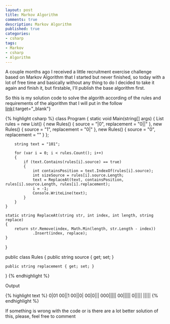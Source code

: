 ```yaml
---
layout: post
title: Markov Algorithm
comments: true
description: Markov Algorithm
published: true
categories:
- csharp
tags:
- Markov
- csharp
- Algorithm
---
```


A couple months ago I received a little recruitment exercise challenge based on Markov Algorithm that I started but never finished, so today with a lot of free time and basically without any thing to do I decided to take it again and finish it, but firstable, I'll publish the base algorithm first.

So this is my solution code to solve the algorith according of the rules and requirements of the algorithm that I will put in the follow [link](https://en.wikipedia.org/wiki/Markov_algorithm){:target="_blank"}


{% highlight csharp %} 
class Program
{
    static void Main(string[] args)
    {
        List<Rules> rules = new List<Rules>()
        {
            new Rules() { source = "|0", replacement = "0||" },
            new Rules() { source = "1", replacement = "0|" },
            new Rules() { source = "0", replacement = "" }
        };

        string text = "101";
        
        for (var i = 0; i < rules.Count(); i++)
        {
            if (text.Contains(rules[i].source) == true)
            {
                int containsPosition = text.IndexOf(rules[i].source);
                int sizeSource = rules[i].source.Length;
                text = ReplaceAt(text, containsPosition, rules[i].source.Length, rules[i].replacement);
                i = -1;
                Console.WriteLine(text);
            }             
        }         
    }

    static string ReplaceAt(string str, int index, int length, string replace)
    {
        return str.Remove(index, Math.Min(length, str.Length - index))
                .Insert(index, replace);
    }
}

public class Rules
{
    public string source { get; set; }

    public string replacement { get; set; }
}
{% endhighlight %}

Output

{% highlight text %} 
0|01
00||1
00||0|
00|0|||
000|||||
00|||||
0|||||
|||||
{% endhighlight %}


If something is wrong with the code or is there are a lot better solution of this, please, feel free to comment

